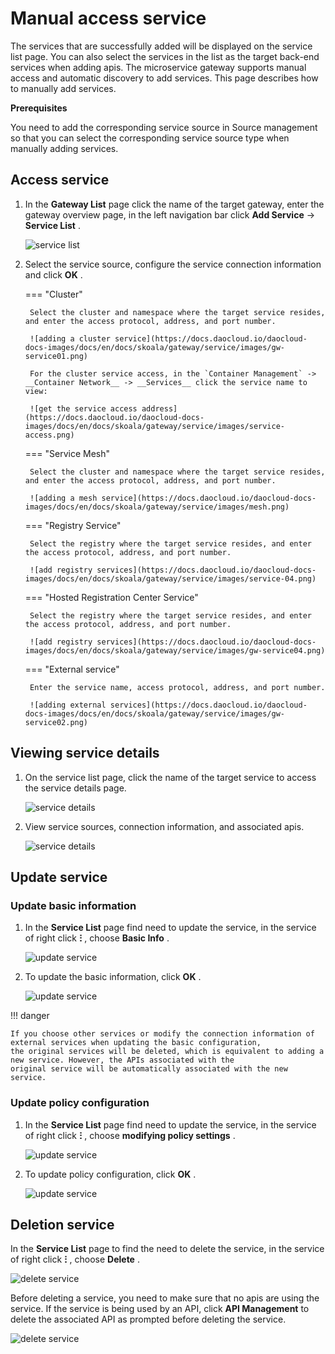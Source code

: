 # Manual access service

The services that are successfully added will be displayed on the service list page. You can also select the services
in the list as the target back-end services when adding apis. The microservice gateway supports manual access and
automatic discovery to add services. This page describes how to manually add services.

**Prerequisites**

You need to add the corresponding service source in Source management so that you can select the corresponding service source type when manually adding services.

## Access service

1. In the __Gateway List__ page click the name of the target gateway, enter the gateway overview page, in the left navigation bar click __Add Service__ -> __Service List__ .

    ![service list](https://docs.daocloud.io/daocloud-docs-images/docs/en/docs/skoala/gateway/service/images/gw-service03.png)

2. Select the service source, configure the service connection information and click __OK__ .

    === "Cluster"

        Select the cluster and namespace where the target service resides, and enter the access protocol, address, and port number.

        ![adding a cluster service](https://docs.daocloud.io/daocloud-docs-images/docs/en/docs/skoala/gateway/service/images/gw-service01.png)

        For the cluster service access, in the `Container Management` -> __Container Network__ -> __Services__ click the service name to view:

        ![get the service access address](https://docs.daocloud.io/daocloud-docs-images/docs/en/docs/skoala/gateway/service/images/service-access.png)
    
    === "Service Mesh"
        
        Select the cluster and namespace where the target service resides, and enter the access protocol, address, and port number.

        ![adding a mesh service](https://docs.daocloud.io/daocloud-docs-images/docs/en/docs/skoala/gateway/service/images/mesh.png)

    === "Registry Service"

        Select the registry where the target service resides, and enter the access protocol, address, and port number.

        ![add registry services](https://docs.daocloud.io/daocloud-docs-images/docs/en/docs/skoala/gateway/service/images/service-04.png)
    
    === "Hosted Registration Center Service"
        
        Select the registry where the target service resides, and enter the access protocol, address, and port number.

        ![add registry services](https://docs.daocloud.io/daocloud-docs-images/docs/en/docs/skoala/gateway/service/images/gw-service04.png)

    === "External service" 
         
        Enter the service name, access protocol, address, and port number.
  
        ![adding external services](https://docs.daocloud.io/daocloud-docs-images/docs/en/docs/skoala/gateway/service/images/gw-service02.png)

## Viewing service details

1. On the service list page, click the name of the target service to access the service details page.

    ![service details](https://docs.daocloud.io/daocloud-docs-images/docs/en/docs/skoala/gateway/service/images/gw-service05.png)

2. View service sources, connection information, and associated apis.

    ![service details](https://docs.daocloud.io/daocloud-docs-images/docs/en/docs/skoala/gateway/service/images/gw-service06.png)

## Update service

### Update basic information

1. In the __Service List__ page find need to update the service, in the service of right click __ⵗ__ , choose __Basic Info__ .

    ![update service](https://docs.daocloud.io/daocloud-docs-images/docs/en/docs/skoala/gateway/service/images/gw-service07.png)

2. To update the basic information, click __OK__ .

    ![update service](https://docs.daocloud.io/daocloud-docs-images/docs/en/docs/skoala/gateway/service/images/gw-service08.png)

!!! danger
  
    If you choose other services or modify the connection information of external services when updating the basic configuration,
    the original services will be deleted, which is equivalent to adding a new service. However, the APIs associated with the
    original service will be automatically associated with the new service.

### Update policy configuration

1. In the __Service List__ page find need to update the service, in the service of right click __ⵗ__ , choose __modifying policy settings__ .

    ![update service](https://docs.daocloud.io/daocloud-docs-images/docs/en/docs/skoala/gateway/service/images/gw-service09.png)

2. To update policy configuration, click __OK__ .

    ![update service](https://docs.daocloud.io/daocloud-docs-images/docs/en/docs/skoala/gateway/service/images//update4.png)

## Deletion service

In the __Service List__ page to find the need to delete the service, in the service of right click __ⵗ__ , choose __Delete__ .

![delete service](https://docs.daocloud.io/daocloud-docs-images/docs/en/docs/skoala/gateway/service/images/gw-service10.png)

Before deleting a service, you need to make sure that no apis are using the service. If the service is being used by an API,
click __API Management__ to delete the associated API as prompted before deleting the service.

![delete service](https://docs.daocloud.io/daocloud-docs-images/docs/en/docs/skoala/gateway/service/images/delete1.png)
